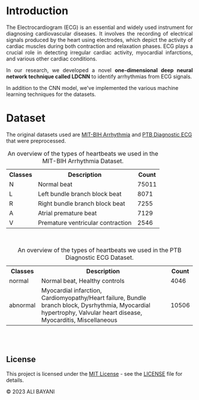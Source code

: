 # Introduction
<p align = "justify"> 
  The Electrocardiogram (ECG) is an essential and widely used instrument for diagnosing cardiovascular diseases. It involves the recording of electrical signals produced by the heart using electrodes, which depict the activity of cardiac muscles during both contraction and relaxation phases. ECG plays a crucial role in detecting irregular cardiac activity, myocardial infarctions, and various other cardiac conditions. 
</p>

<p align = "justify">
In our research, we developed a novel <strong>one-dimensional deep neural network technique called LDCNN</strong> to identify arrhythmias from ECG signals.
</p>

<p>
  In addition to the CNN model, we've implemented the various machine learning techniques for the datasets.
</p>

# Dataset

<p>
  The original datasets used are <a href=https://physionet.org/content/mitdb/1.0.0/>MIT-BIH Arrhythmia</a> and <a href=https://www.physionet.org/content/ptbdb/1.0.0/>PTB Diagnostic ECG</a> that were preprocessed.
</p>

<!-- <p align = "justify">
  Also for the PTB Diagnostic ECG Dataset, we've used an <a href=https://www.kaggle.com/datasets/shayanfazeli/heartbeat>annotated dataset</a> of heartbeats to see if we can train a model to detect abnormal heartbeats.
</p> -->

<table style="width:100%">
  <caption>An overview of the types of heartbeats we used in the MIT-BIH Arrhythmia Dataset.</caption>
  <tr>
    <th>Classes</th>
    <th>Description</th>
    <th>Count</th>
  </tr>
  <tr>
    <td>N</td>
    <td>Normal beat</td>
    <td>75011</td>
  </tr>
  <tr>
    <td>L</td>
    <td>Left bundle branch block beat</td>
    <td>8071</td>
  </tr>
  <tr>
    <td>R</td>
    <td>Right bundle branch block beat</td>
    <td>7255</td>
  </tr>
  <tr>
    <td>A</td>
    <td>Atrial premature beat</td>
    <td>7129</td>
  </tr>
  <tr>
    <td>V</td>
    <td>Premature ventricular contraction</td>
    <td>2546</td>
  </tr>
</table>
<br>
<table style="width:100%">
  <caption>An overview of the types of heartbeats we used in the PTB Diagnostic ECG Dataset.</caption>
  <tr>
    <th>Classes</th>
    <th>Description</th>
    <th>Count</th>
  </tr>
  <tr>
    <td>normal</td>
    <td>Normal beat, Healthy controls</td>
    <td>4046</td>
  </tr>
  <tr>
    <td>abnormal</td>
    <td>Myocardial infarction, Cardiomyopathy/Heart failure, Bundle branch block, Dysrhythmia, Myocardial hypertrophy, Valvular heart disease, Myocarditis, Miscellaneous</td>
    <td>10506</td>
  </tr>
</table>

<br>
<br>

## License

This project is licensed under the [MIT License](LICENSE) - see the [LICENSE](LICENSE) file for details.


© 2023 ALI BAYANI
